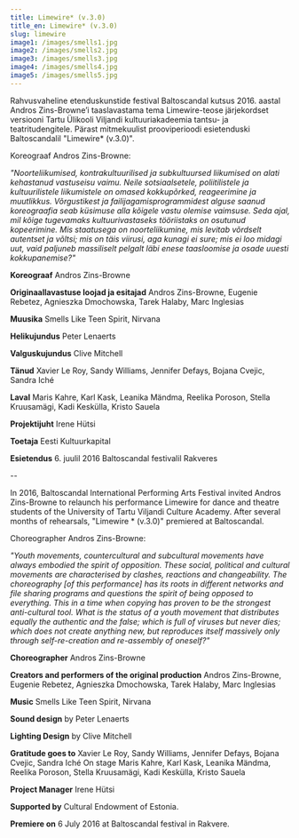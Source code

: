 ```yaml
---
title: Limewire* (v.3.0)
title_en: Limewire* (v.3.0)
slug: limewire
image1: /images/smells1.jpg
image2: /images/smells2.jpg
image3: /images/smells3.jpg
image4: /images/smells4.jpg
image5: /images/smells5.jpg
---
```

Rahvusvaheline etenduskunstide festival Baltoscandal kutsus 2016. aastal Andros Zins-Browne’i taaslavastama tema Limewire-teose järjekordset versiooni Tartu Ülikooli Viljandi kultuuriakadeemia tantsu- ja teatritudengitele. Pärast mitmekuulist prooviperioodi esietenduski Baltoscandalil "Limewire\* (v.3.0)".

Koreograaf Andros Zins-Browne:

_"Noorteliikumised, kontrakultuurilised ja subkultuursed liikumised on alati kehastanud vastuseisu vaimu. Neile sotsiaalsetele, poliitilistele ja kultuurilistele liikumistele on omased kokkupõrked, reageerimine ja muutlikkus. Võrgustikest ja failijagamisprogrammidest alguse saanud koreograafia seab küsimuse alla kõigele vastu olemise vaimsuse. Seda ajal, mil kõige tugevamaks kultuurivastaseks tööriistaks on osutunud kopeerimine. Mis staatusega on noorteliikumine, mis levitab võrdselt autentset ja võltsi; mis on täis viirusi, aga kunagi ei sure; mis ei loo midagi uut, vaid paljuneb massiliselt pelgalt läbi enese taasloomise ja osade uuesti kokkupanemise?"_

**Koreograaf** Andros Zins-Browne

**Originaallavastuse loojad ja esitajad** Andros Zins-Browne, Eugenie Rebetez,
Agnieszka Dmochowska, Tarek Halaby, Marc Inglesias

**Muusika** Smells Like Teen Spirit, Nirvana

**Helikujundus** Peter Lenaerts

**Valguskujundus** Clive Mitchell

**Tänud** Xavier Le Roy, Sandy Williams, Jennifer Defays, Bojana Cvejic,
Sandra Iché

**Laval** Maris Kahre, Karl Kask, Leanika Mändma, Reelika Poroson, Stella
Kruusamägi, Kadi Keskülla, Kristo Sauela

**Projektijuht** Irene Hütsi

**Toetaja** Eesti Kultuurkapital

**Esietendus** 6. juulil 2016 Baltoscandal festivalil Rakveres

--

In 2016, Baltoscandal International Performing Arts Festival invited Andros Zins-Browne to relaunch his performance Limewire for dance and theatre students of the University of Tartu Viljandi Culture Academy. After several months of rehearsals, "Limewire \* (v.3.0)" premiered at Baltoscandal.

Choreographer Andros Zins-Browne:

_"Youth movements, countercultural and subcultural movements have always embodied the spirit of opposition. These social, political and cultural movements are characterised by clashes, reactions and changeability. The choreography [of this performance] has its roots in different networks and file sharing programs and questions the spirit of being opposed to everything. This in a time when copying has proven to be the strongest anti-cultural tool. What is the status of a youth movement that distributes equally the authentic and the false; which is full of viruses but never dies; which does not create anything new, but reproduces itself massively only through self-re-creation and re-assembly of oneself?"_

**Choreographer** Andros Zins-Browne

**Creators and performers of the original production** Andros Zins-Browne, Eugenie Rebetez, Agnieszka Dmochowska, Tarek Halaby, Marc Inglesias

**Music** Smells Like Teen Spirit, Nirvana

**Sound design** by Peter Lenaerts

**Lighting Design** by Clive Mitchell

**Gratitude goes to** Xavier Le Roy, Sandy Williams, Jennifer Defays, Bojana Cvejic, Sandra Iché
On stage Maris Kahre, Karl Kask, Leanika Mändma, Reelika Poroson, Stella Kruusamägi, Kadi Keskülla, Kristo Sauela

**Project Manager** Irene Hütsi

**Supported by** Cultural Endowment of Estonia.

**Premiere on** 6 July 2016 at Baltoscandal festival in Rakvere.
